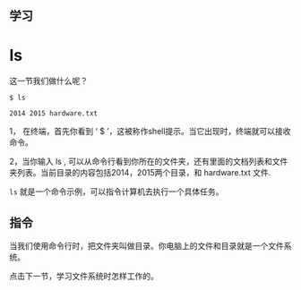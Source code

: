 学习
----

# **ls**

 这一节我们做什么呢？
 
 ```
$ ls

2014 2015 hardware.txt
 ```
 
 1， 在终端，首先你看到 ‘ $ ’，这被称作shell提示。当它出现时，终端就可以接收命令。
 
 2，当你输入 ls , 可以从命令行看到你所在的文件夹，还有里面的文档列表和文件夹列表。当前目录的内容包括2014，2015两个目录，和 hardware.txt 文件.
 
 `` ls `` 就是一个命令示例，可以指令计算机去执行一个具体任务。
 
 
 
      
 
指令
---

当我们使用命令行时，把文件夹叫做目录。你电脑上的文件和目录就是一个文件系统。

点击下一节，学习文件系统时怎样工作的。

